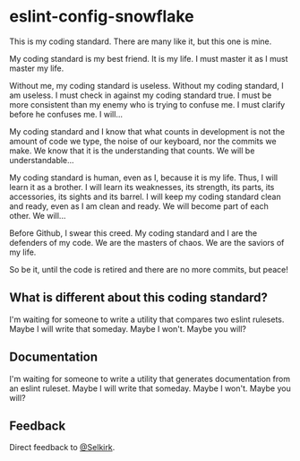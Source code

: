 # eslint-config-snowflake

This is my coding standard. There are many like it, but this one is mine.

My coding standard is my best friend. It is my life. I must master it as I must master my life.

Without me, my coding standard is useless. Without my coding standard, I am useless. I must check in against my coding standard true. I must be more consistent than my enemy who is trying to confuse me. I must clarify before he confuses me. I will...

My coding standard and I know that what counts in development is not the amount of code we type, the noise of our keyboard, nor the commits we make. We know that it is the understanding that counts. We will be understandable...

My coding standard is human, even as I, because it is my life. Thus, I will learn it as a brother. I will learn its weaknesses, its strength, its parts, its accessories, its sights and its barrel. I will keep my coding standard clean and ready, even as I am clean and ready. We will become part of each other. We will...

Before Github, I swear this creed. My coding standard and I are the defenders of my code. We are the masters of chaos. We are the saviors of my life.

So be it, until the code is retired and there are no more commits, but peace!

## What is different about this coding standard?
I'm waiting for someone to write a utility that compares two eslint rulesets.  Maybe I will write that someday.  Maybe I won't.  Maybe you will?

## Documentation
I'm waiting for someone to write a utility that generates documentation from an eslint ruleset.  Maybe I will write that someday.  Maybe I won't.  Maybe you will?

## Feedback
Direct feedback to [@Selkirk](https://twitter.com/Selkirk).
